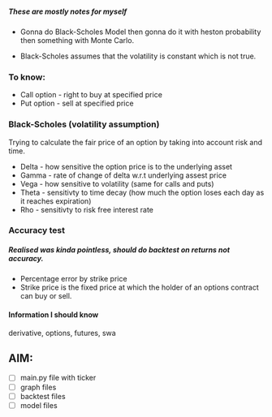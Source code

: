 ##### These are mostly notes for myself 

- Gonna do Black-Scholes Model then gonna do it with heston probability then something with Monte Carlo.

- Black-Scholes assumes that the volatility is constant which is not true.

### To know:

- Call option - right to buy at specified price 
- Put option - sell at specified price

### Black-Scholes (volatility assumption)
Trying to calculate the fair price of an option by taking into account risk and time. 

- Delta - how sensitive the option price is to the underlying asset
- Gamma - rate of change of delta w.r.t underlying assest price 
- Vega - how sensitive to volatility (same for calls and puts)
- Theta - sensitivty to time decay (how much the option loses each day as it reaches expiration) 
- Rho - sensitivty to risk free interest rate

### Accuracy test
##### Realised was kinda pointless, should do backtest on returns not accuracy.
- Percentage error by strike price
- Strike price is the fixed price at which the holder of an options contract can buy or sell.



#### Information I should know 

derivative, options, futures, swa


## AIM:
- [ ] main.py file with ticker 
- [ ] graph files
- [ ] backtest files
- [ ] model files 
